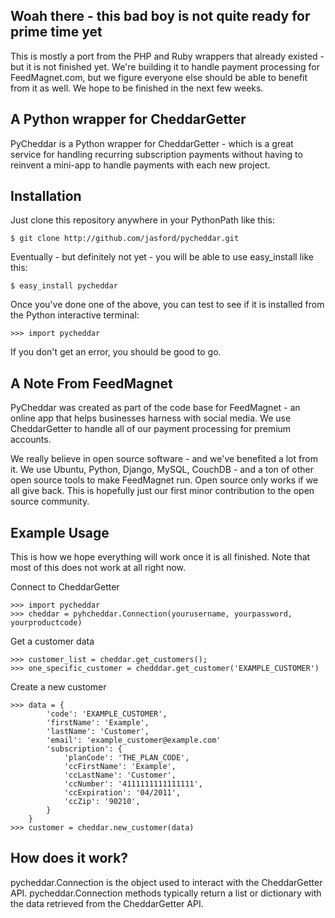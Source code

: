 Woah there - this bad boy is not quite ready for prime time yet
---------------------------------------------------------------
This is mostly a port from the PHP and Ruby wrappers that already existed -
but it is not finished yet. We're building it to handle payment processing
for FeedMagnet.com, but we figure everyone else should be able to benefit
from it as well. We hope to be finished in the next few weeks.


A Python wrapper for CheddarGetter
----------------------------------
PyCheddar is a Python wrapper for CheddarGetter - which is a great service
for handling recurring subscription payments without having to reinvent a
mini-app to handle payments with each new project.


Installation
------------
Just clone this repository anywhere in your PythonPath like this:

    $ git clone http://github.com/jasford/pycheddar.git

Eventually - but definitely not yet - you will be able to use easy_install
like this:

    $ easy_install pycheddar

Once you've done one of the above, you can test to see if it is installed from
the Python interactive terminal:

    >>> import pycheddar

If you don't get an error, you should be good to go.


A Note From FeedMagnet
----------------------
PyCheddar was created as part of the code base for FeedMagnet - an online app
that helps businesses harness with social media. We use CheddarGetter to handle
all of our payment processing for premium accounts.

We really believe in open source software - and we've benefited a lot from it.
We use Ubuntu, Python, Django, MySQL, CouchDB - and a ton of other open source
tools to make FeedMagnet run. Open source only works if we all give back. This
is hopefully just our first minor contribution to the open source community.


Example Usage
-------------
This is how we hope everything will work once it is all finished. Note that most
of this does not work at all right now.

Connect to CheddarGetter

    >>> import pycheddar
    >>> cheddar = pyhcheddar.Connection(yourusername, yourpassword, yourproductcode)

Get a customer data

    >>> customer_list = cheddar.get_customers();
    >>> one_specific_customer = chedddar.get_customer('EXAMPLE_CUSTOMER')

Create a new customer

    >>> data = {
            'code': 'EXAMPLE_CUSTOMER',
            'firstName': 'Example',
            'lastName': 'Customer',
            'email': 'example_customer@example.com'
            'subscription': {
                'planCode': 'THE_PLAN_CODE',
                'ccFirstName': 'Example',
                'ccLastName': 'Customer',
                'ccNumber': '4111111111111111',
                'ccExpiration': '04/2011',
                'ccZip': '90210',
            }
        }
    >>> customer = cheddar.new_customer(data)


How does it work?
-----------------
pycheddar.Connection is the object used to interact with the CheddarGetter API.
pycheddar.Connection methods typically return a list or dictionary with the data
retrieved from the CheddarGetter API.